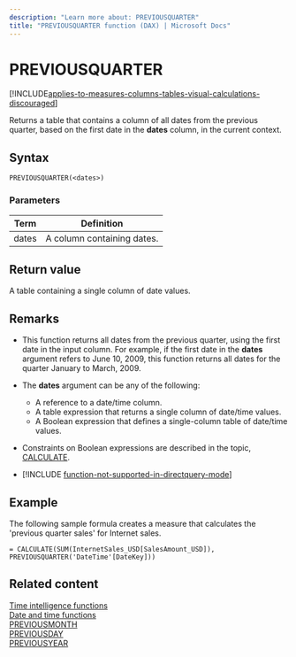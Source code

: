 ```yaml
---
description: "Learn more about: PREVIOUSQUARTER"
title: "PREVIOUSQUARTER function (DAX) | Microsoft Docs"
---
```

# PREVIOUSQUARTER

[!INCLUDE[applies-to-measures-columns-tables-visual-calculations-discouraged](includes/applies-to-measures-columns-tables-visual-calculations-discouraged.md)]

Returns a table that contains a column of all dates from the previous quarter, based on the first date in the **dates** column, in the current context.  
  
## Syntax  
  
```dax
PREVIOUSQUARTER(<dates>)  
```
  
### Parameters  
  
|Term|Definition|  
|--------|--------------|  
|dates|A column containing dates.|  
  
## Return value

A table containing a single column of date values.  
  
## Remarks

- This function returns all dates from the previous quarter, using the first date in the input column. For example, if the first date in the **dates** argument refers to June 10, 2009,  this function returns all dates for the quarter January to March, 2009.  
  
- The **dates** argument can be any of the following:  
  - A reference to a date/time column.  
  - A table expression that returns a single column of date/time values.  
  - A Boolean expression that defines a single-column table of date/time values.  
  
- Constraints on Boolean expressions are described in the topic, [CALCULATE](calculate-function-dax.md).  
  
- [!INCLUDE [function-not-supported-in-directquery-mode](includes/function-not-supported-in-directquery-mode.md)]
  
## Example

The following sample formula creates a measure that calculates the 'previous quarter sales' for Internet sales.  
  
```dax
= CALCULATE(SUM(InternetSales_USD[SalesAmount_USD]), PREVIOUSQUARTER('DateTime'[DateKey]))  
```
  
## Related content

[Time intelligence functions](time-intelligence-functions-dax.md)  
[Date and time functions](date-and-time-functions-dax.md)  
[PREVIOUSMONTH](previousmonth-function-dax.md)  
[PREVIOUSDAY](previousday-function-dax.md)  
[PREVIOUSYEAR](previousyear-function-dax.md)
